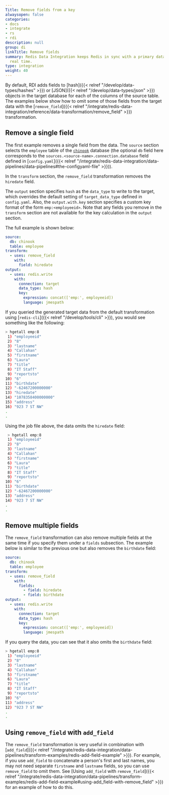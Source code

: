 ```yaml
---
Title: Remove fields from a key
alwaysopen: false
categories:
- docs
- integrate
- rs
- rdi
description: null
group: di
linkTitle: Remove fields
summary: Redis Data Integration keeps Redis in sync with a primary database in near
  real time.
type: integration
weight: 40
---
```


By default, RDI adds fields to
[hash]({{< relref "/develop/data-types/hashes" >}}) or
[JSON]({{< relref "/develop/data-types/json" >}}) objects in the target
database for each of the columns of the source table.
The examples below show how to omit some of those fields from the target data with the
[`remove_field`]({{< relref "/integrate/redis-data-integration/reference/data-transformation/remove_field" >}}) transformation.

## Remove a single field

The first example removes a single field from the data.
The `source` section selects the `employee` table of the
[`chinook`](https://github.com/Redislabs-Solution-Architects/rdi-quickstart-postgres)
database (the optional `db` field here corresponds to the
`sources.<source-name>.connection.database` field defined in
[`config.yaml`]({{< relref "/integrate/redis-data-integration/data-pipelines/data-pipelines#the-configyaml-file" >}})).

In the `transform` section, the `remove_field` transformation removes the
`hiredate` field.

The `output` section specifies `hash` as the `data_type` to write to the target, which
overrides the default setting of `target_data_type` defined in `config.yaml`. Also, the
`output.with.key` section specifies a custom key format of the form `emp:<employeeid>`.
Note that any fields you remove in the `transform` section are not available for
the key calculation in the `output` section.

The full example is shown below:

```yaml
source:
  db: chinook
  table: employee
transform:
  - uses: remove_field
    with:
      field: hiredate
output:
  - uses: redis.write
    with:
      connection: target
      data_type: hash
      key:
        expression: concat(['emp:', employeeid])
        language: jmespath
```

If you queried the generated target data from the default transformation
using [`redis-cli`]({{< relref "/develop/tools/cli" >}}), you would
see something like the following:

```bash
> hgetall emp:8
 1) "employeeid"
 2) "8"
 3) "lastname"
 4) "Callahan"
 5) "firstname"
 6) "Laura"
 7) "title"
 8) "IT Staff"
 9) "reportsto"
10) "6"
11) "birthdate"
12) "-62467200000000"
13) "hiredate"
14) "1078358400000000"
15) "address"
16) "923 7 ST NW"
.
.
```

Using the job file above, the data omits the `hiredate` field:

```bash
 > hgetall emp:8
 1) "employeeid"
 2) "8"
 3) "lastname"
 4) "Callahan"
 5) "firstname"
 6) "Laura"
 7) "title"
 8) "IT Staff"
 9) "reportsto"
10) "6"
11) "birthdate"
12) "-62467200000000"
13) "address"
14) "923 7 ST NW"
.
.
```

## Remove multiple fields

The `remove_field` transformation can also remove multiple fields at the same time
if you specify them under a `fields` subsection. The example below is similar
to the previous one but also removes the `birthdate` field: 

```yaml
source:
  db: chinook
  table: employee
transform:
  - uses: remove_field
    with:
      fields:
        - field: hiredate
        - field: birthdate
output:
  - uses: redis.write
    with:
      connection: target
      data_type: hash
      key:
        expression: concat(['emp:', employeeid])
        language: jmespath
```

If you query the data, you can see that it also omits the
`birthdate` field:

```bash
> hgetall emp:8
 1) "employeeid"
 2) "8"
 3) "lastname"
 4) "Callahan"
 5) "firstname"
 6) "Laura"
 7) "title"
 8) "IT Staff"
 9) "reportsto"
10) "6"
11) "address"
12) "923 7 ST NW"
.
.
```

## Using `remove_field` with `add_field`

The `remove_field` transformation is very useful in combination with
[`add_field`]({{< relref "/integrate/redis-data-integration/data-pipelines/transform-examples/redis-add-field-example" >}}).
For example, if you use `add_field` to concatenate a person's first
and last names, you may not need separate `firstname` and `lastname`
fields, so you can use `remove_field` to omit them.
See [Using `add_field` with `remove_field`]({{< relref "/integrate/redis-data-integration/data-pipelines/transform-examples/redis-add-field-example#using-add_field-with-remove_field" >}})
for an example of how to do this.
